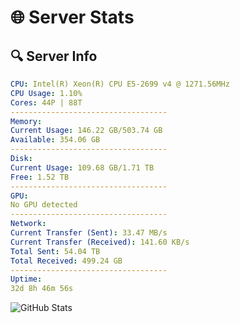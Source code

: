 # 🌐 Server Stats
## 🔍 Server Info
```yaml
CPU: Intel(R) Xeon(R) CPU E5-2699 v4 @ 1271.56MHz
CPU Usage: 1.10%
Cores: 44P | 88T
-----------------------------------
Memory:
Current Usage: 146.22 GB/503.74 GB
Available: 354.06 GB
-----------------------------------
Disk:
Current Usage: 109.68 GB/1.71 TB
Free: 1.52 TB
-----------------------------------
GPU:
No GPU detected
-----------------------------------
Network:
Current Transfer (Sent): 33.47 MB/s
Current Transfer (Received): 141.60 KB/s
Total Sent: 54.04 TB
Total Received: 499.24 GB
-----------------------------------
Uptime:
32d 8h 46m 56s
```
![GitHub Stats](https://img.shields.io/badge/Updated-2025-04-09_06:09:45-blue)